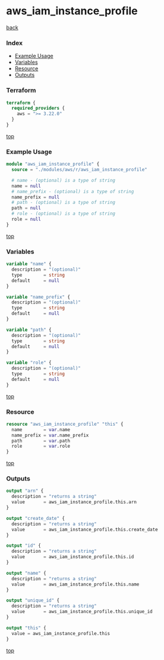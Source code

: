 # aws_iam_instance_profile

[back](../aws.md)

### Index

- [Example Usage](#example-usage)
- [Variables](#variables)
- [Resource](#resource)
- [Outputs](#outputs)

### Terraform

```terraform
terraform {
  required_providers {
    aws = ">= 3.22.0"
  }
}
```

[top](#index)

### Example Usage

```terraform
module "aws_iam_instance_profile" {
  source = "./modules/aws/r/aws_iam_instance_profile"

  # name - (optional) is a type of string
  name = null
  # name_prefix - (optional) is a type of string
  name_prefix = null
  # path - (optional) is a type of string
  path = null
  # role - (optional) is a type of string
  role = null
}
```

[top](#index)

### Variables

```terraform
variable "name" {
  description = "(optional)"
  type        = string
  default     = null
}

variable "name_prefix" {
  description = "(optional)"
  type        = string
  default     = null
}

variable "path" {
  description = "(optional)"
  type        = string
  default     = null
}

variable "role" {
  description = "(optional)"
  type        = string
  default     = null
}
```

[top](#index)

### Resource

```terraform
resource "aws_iam_instance_profile" "this" {
  name        = var.name
  name_prefix = var.name_prefix
  path        = var.path
  role        = var.role
}
```

[top](#index)

### Outputs

```terraform
output "arn" {
  description = "returns a string"
  value       = aws_iam_instance_profile.this.arn
}

output "create_date" {
  description = "returns a string"
  value       = aws_iam_instance_profile.this.create_date
}

output "id" {
  description = "returns a string"
  value       = aws_iam_instance_profile.this.id
}

output "name" {
  description = "returns a string"
  value       = aws_iam_instance_profile.this.name
}

output "unique_id" {
  description = "returns a string"
  value       = aws_iam_instance_profile.this.unique_id
}

output "this" {
  value = aws_iam_instance_profile.this
}
```

[top](#index)